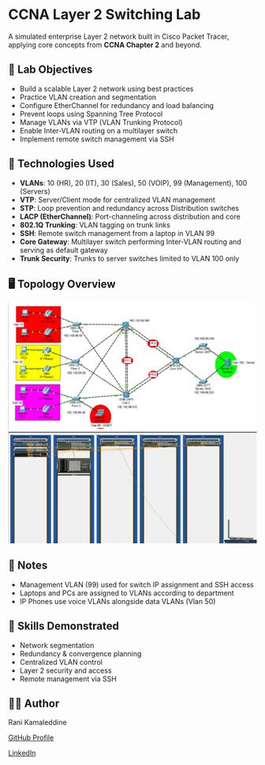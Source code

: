 # CCNA Layer 2 Switching Lab

A simulated enterprise Layer 2 network built in Cisco Packet Tracer, applying core concepts from **CCNA Chapter 2** and beyond.

## 🧠 Lab Objectives

- Build a scalable Layer 2 network using best practices
- Practice VLAN creation and segmentation
- Configure EtherChannel for redundancy and load balancing
- Prevent loops using Spanning Tree Protocol
- Manage VLANs via VTP (VLAN Trunking Protocol)
- Enable Inter-VLAN routing on a multilayer switch
- Implement remote switch management via SSH

## 🧰 Technologies Used

- **VLANs**: 10 (HR), 20 (IT), 30 (Sales), 50 (VOIP), 99 (Management), 100 (Servers)
- **VTP**: Server/Client mode for centralized VLAN management
- **STP**: Loop prevention and redundancy across Distribution switches
- **LACP (EtherChannel)**: Port-channeling across distribution and core
- **802.1Q Trunking**: VLAN tagging on trunk links
- **SSH**: Remote switch management from a laptop in VLAN 99
- **Core Gateway**: Multilayer switch performing Inter-VLAN routing and serving as default gateway
- **Trunk Security**: Trunks to server switches limited to VLAN 100 only

## 🖥️ Topology Overview

![Lab Topology (Logical)](/L2%20Lab.png)
![Lab Topology (Physical)](/L2%20Lab%20Physical.png)

## 📌 Notes

- Management VLAN (99) used for switch IP assignment and SSH access
- Laptops and PCs are assigned to VLANs according to department
- IP Phones use voice VLANs alongside data VLANs (Vlan 50)

## 🚀 Skills Demonstrated

- Network segmentation
- Redundancy & convergence planning
- Centralized VLAN control
- Layer 2 security and access
- Remote management via SSH

## 🧑‍💻 Author

Rani Kamaleddine

[GitHub Profile](https://github.com/0xpynge)

[LinkedIn](https://www.linkedin.com/in/rani-kamaleddine)

